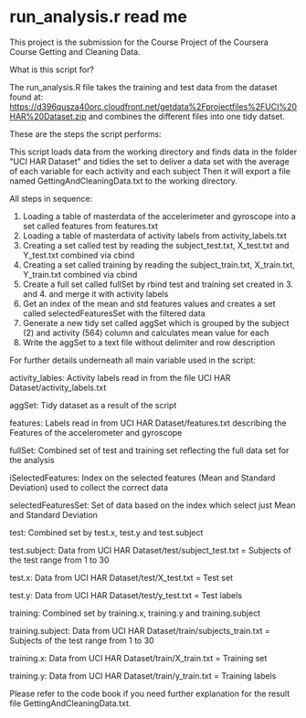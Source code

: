 run_analysis.r read me
======================

This project is the submission for the Course Project of the Coursera Course Getting and Cleaning Data. 

What is this script for?

The run_analysis.R file takes the training and test data from the dataset found at:
https://d396qusza40orc.cloudfront.net/getdata%2Fprojectfiles%2FUCI%20HAR%20Dataset.zip 
and combines the different files into one tidy datset.

These are the steps the script performs:


This script loads data from the working directory and finds data in the folder "UCI HAR Dataset"
and tidies the set to deliver a data set with the average of each variable for each activity and each subject
Then it will export a file named GettingAndCleaningData.txt to the working directory.

All steps in sequence:

1. Loading a table of  masterdata of the accelerimeter and gyroscope into a set called features from features.txt
2. Loading a table of  masterdata of activity labels from activity_labels.txt
3. Creating a set called test by reading the subject_test.txt, X_test.txt and Y_test.txt combined via cbind
4. Creating a set called training by reading the subject_train.txt, X_train.txt, Y_train.txt combined via cbind
5. Create a full set called fullSet by rbind test and training set created in 3. and 4. and merge it with activity labels
6. Get an index of the mean and std features values and creates a set called selectedFeaturesSet with the filtered data
7. Generate a new tidy set called aggSet which is grouped by the subject (2) and activity (564) column and calculates mean value for each
8. Write the aggSet to a text file without delimiter and row description

For further details underneath all main variable used in the script:

activity_lables:        Activity labels read in from the file UCI HAR Dataset/activity_labels.txt

aggSet:                 Tidy dataset as a result of the script

features:               Labels read in from UCI HAR Dataset/features.txt describing the Features of the accelerometer and gyroscope

fullSet:                Combined set of test and training set reflecting the full data set for the analysis

iSelectedFeatures:      Index on the selected features (Mean and Standard Deviation) used to collect the correct data

selectedFeaturesSet:    Set of data based on the index which select just Mean and Standard Deviation

test:                   Combined set by test.x, test.y and test.subject

test.subject:           Data from UCI HAR Dataset/test/subject_test.txt = Subjects of the test range from 1 to 30

test.x:                 Data from UCI HAR Dataset/test/X_test.txt = Test set

test.y:                 Data from UCI HAR Dataset/test/y_test.txt = Test labels

training:               Combined set by training.x, training.y and training.subject

training.subject:       Data from UCI HAR Dataset/train/subjects_train.txt = Subjects of the test range from 1 to 30

training.x:             Data from UCI HAR Dataset/train/X_train.txt = Training set

training.y:             Data from UCI HAR Dataset/train/y_train.txt = Training labels

Please refer to the code book if you need further explanation for the result file GettingAndCleaningData.txt. 